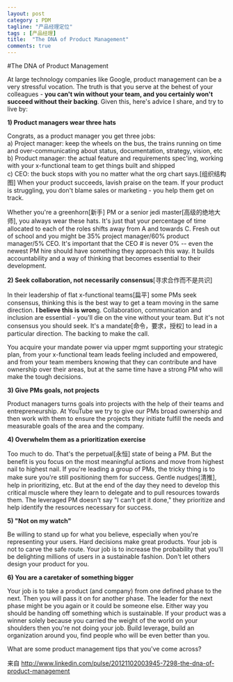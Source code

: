 ```yaml
---
layout: post
category : PDM
tagline: "产品经理定位"
tags : [产品经理]
title:  "The DNA of Product Management"
comments: true
---	
```


#The DNA of Product Management



At large technology companies like Google, product management can be a very stressful vocation. The truth is that you serve at the behest of your colleagues - **you can't win without your team, and you certainly won't succeed without their backing**. Given this, here's advice I share, and try to live by:

**1) Product managers wear three hats**
	
Congrats, as a product manager you get three jobs:  
	a) Project manager: keep the wheels on the bus, the trains running on time and over-communicating about status, documentation, strategy, vision, etc  
	b) Product manager: the actual feature and requirements spec'ing, working with your x-functional team to get things built and shipped  
	c) CEO: the buck stops with you no matter what the org chart says.[组织结构图] When your product succeeds, lavish praise on the team. If your product is struggling, you don't blame sales or marketing - you help them get on track.  


Whether you're a greenhorn[新手] PM or a senior jedi master[高级的绝地大师], you always wear these hats. It's just that your percentage of time allocated to each of the roles shifts away from A and towards C. Fresh out of school and you might be 35% project manager/60% product manager/5% CEO. It's important that the CEO # is never 0% -- even the newest PM hire should have something they approach this way. It builds accountability and a way of thinking that becomes essential to their development.



**2) Seek collaboration, not necessarily consensus**[寻求合作而不是共识]

In their leadership of flat x-functional teams[扁平] some PMs seek consensus, thinking this is the best way to get a team moving in the same direction. **I believe this is wron**g. Collaboration, communication and inclusion are essential - you'll die on the vine without your team. But it's not consensus you should seek. It's a mandate[命令，要求，授权] to lead in a particular direction. The backing to make the call.

You acquire your mandate power via upper mgmt supporting your strategic plan, from your x-functional team leads feeling included and empowered, and from your team members knowing that they can contribute and have ownership over their areas, but at the same time have a strong PM who will make the tough decisions.

**3) Give PMs goals, not projects**

Product managers turns goals into projects with the help of their teams and entrepreneurship. At YouTube we try to give our PMs broad ownership and then work with them to ensure the projects they initiate fulfill the needs and measurable goals of the area and the company.

**4) Overwhelm them as a prioritization exercise**

Too much to do. That's the perpetual[永恒] state of being a PM. But the benefit is you focus on the most meaningful actions and move from highest nail to highest nail. If you're leading a group of PMs, the tricky thing is to make sure you're still positioning them for success. Gentle nudges[清推], help in prioritizing, etc. But at the end of the day they need to develop this critical muscle where they learn to delegate and to pull resources towards them. The leveraged PM doesn't say "I can't get it done," they prioritize and help identify the resources necessary for success.

**5) "Not on my watch"**

Be willing to stand up for what you believe, especially when you're representing your users. Hard decisions make great products. Your job is not to carve the safe route. Your job is to increase the probability that you'll be delighting millions of users in a sustainable fashion. Don't let others design your product for you.

**6) You are a caretaker of something bigger**

Your job is to take a product (and company) from one defined phase to the next. Then you will pass it on for another phase. The leader for the next phase might be you again or it could be someone else. Either way you should be handing off something which is sustainable. If your product was a winner solely because you carried the weight of the world on your shoulders then you're not doing your job. Build leverage, build an organization around you, find people who will be even better than you.

What are some product management tips that you've come across?

来自 <http://www.linkedin.com/pulse/20121102003945-7298-the-dna-of-product-management> 


